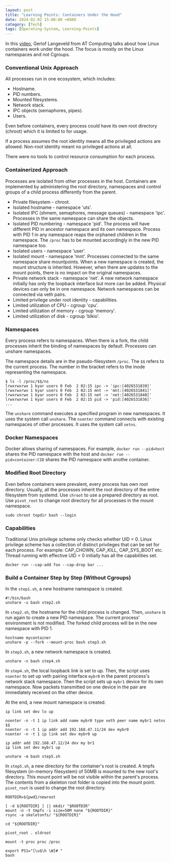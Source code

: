 ```yaml
---
layout: post
title: "Learning Points: Containers Under the Hood"
date: 2024-02-02 15:00:00 +0800
category: [Tech]
tags: [Operating-System, Learning-Points]
---
```


In this [video](https://youtu.be/BM3aH-wultc?si=RTcj8mXG19HxQw2R), Gerlof Langeveld from AT Computing talks about how Linux containers work under the hood. The focus is mostly on the Linux namespaces and not Cgroups.

### Conventional Unix Approach

All processes run in one ecosystem, which includes:

- Hostname.
- PID numbers.
- Mounted filesystems.
- Network stack.
- IPC objects (semaphores, pipes).
- Users.

Even before containers, every process could have its own root directory (chroot) which it is limited to for usage.

If a process assumes the root identity means all the privileged actions are allowed. Non-root identity meant no privileged actions at all.

There were no tools to control resource consumption for each process.

### Containerized Approach

Processes are isolated from other processes in the host. Containers are implemented by administering the root directory, namespaces and control groups of a child process differently from the parent.

- Private filesystem - chroot.
- Isolated hostname - namespace 'uts'.
- Isolated IPC (shmem, semaphores, message queues) - namespace 'ipc'. Processes in the same namespace can share the objects.
- Isolated PID numbering - namespace 'pid'. The process will have different PID in ancestor namespace and its own namespace. Process with PID 1 in any namespace reaps the orphaned children in the namespace. The `/proc` has to be mounted accordingly in the new PID namespace too.
- Isolated users - namespace 'user'.
- Isolated mount - namespace 'mnt'. Processes connected to the same namespace share mountpoints. When a new namespace is created, the mount structure is inherited. However, when there are updates to the mount points, there is no impact on the original namespaces.
- Private network stack - namespace 'net'. A new network namespace initially has only the loopback interface but more can be added. Physical devices can only be in one namespace. Network namespaces can be connected via veth pairs.
- Limited privilege under root identity - capabilities.
- Limited utilization of CPU - cgroup 'cpu'.
- Limited utilization of memory - cgroup 'memory'.
- Limited utilization of disk - cgroup 'blkio'.

### Namespaces

Every process refers to namespaces. When there is a fork, the child processes inherit the binding of namespaces by default. Processes can unshare namespaces.

The namespace details are in the pseudo-filesystem `/proc`. The `$$` refers to the current process. The number in the bracket refers to the inode representing the namespace.

```
$ ls -l /proc/$$/ns
lrwxrwxrwx 1 kyar users 0 Feb  2 02:15 ipc -> 'ipc:[4026531839]'
lrwxrwxrwx 1 kyar users 0 Feb  2 02:15 mnt -> 'mnt:[4026531841]'
lrwxrwxrwx 1 kyar users 0 Feb  2 02:15 net -> 'net:[4026531840]'
lrwxrwxrwx 1 kyar users 0 Feb  2 02:15 pid -> 'pid:[4026531836]'
...
```

The `unshare` command executes a specified program in new namespaces. It uses the system call `unshare`. The `nsenter` command connects with existing namespaces of other processes. It uses the system call `setns`.


### Docker Namespaces

Docker allows sharing of namespaces. For example, `docker run --pid=host` shares the PID namespace with the host and `docker run --pid=container:CID` shares the PID namespace with anothe container.

### Modified Root Directory

Even before containers were prevalent, every process has own root directory. Usually, all the processes inherit the root directory of the entire filesystem from systemd. Use `chroot` to use a prepared directory as root. Use `pivot_root` to change root directory for all processes in the mount namespace.

```
sudo chroot topdir bash --login
```

### Capabilities

Traditional Unix privilege scheme only checks whether UID = 0. Linux privilege scheme has a collection of distinct privileges that can be set for each process. For example: CAP_CHOWN, CAP_KILL, CAP_SYS_BOOT etc. Thread running with effective UID = 0 initially has all the capabilities set.

```
docker run --cap-add foo --cap-drop bar ...
```

### Build a Container Step by Step (Without Cgroups)

In the `step1.sh`, a new hostname namespace is created.


```
#!/bin/bash
unshare -u bash step2.sh
```

In `step2.sh`, the hostname for the child process is changed. Then, `unshare` is run again to create a new PID namespace. The current process' environment is not modified. The forked child process will be in the new namespace with PID 1.

```
hostname mycontainer
unshare -p --fork --mount-proc bash step3.sh
```

In `step3.sh`, a new network namespace is created.

```
unshare -n bash step4.sh
```

In `step4.sh`, the local loopback link is set to up. Then, the script uses `nsenter` to set up veth pairing interface `mybr0` in the parent process's network stack namespace. Then the script sets up `mybr1` device for its own namespace. Now packets transmitted on one device in the pair are immediately received on the other device.

At the end, a new mount namespace is created.

```
ip link set dev lo up

nsenter -n -t 1 ip link add name mybr0 type veth peer name mybr1 netns $$
nsenter -n -t 1 ip addr add 192.168.47.11/24 dev mybr0
nsenter -n -t 1 ip link set dev mybr0 up

ip addr add 192.168.47.12/24 dev my br1
ip link set dev mybr1 up

unshare -m bash step5.sh
```

In `step5.sh`, a new directory for the container's root is created. A tmpfs filesystem (in-memory filesystem) of 50MB is mounted to the new root's directory. This mount point will be not visible within the parent's process. The contents from a skeleton root folder is copied into the mount point. `pivot_root` is used to change the root directory.

```
ROOTDIR=${pwd}/newroot

[ -d ${ROOTDIR} ] || mkdir "$ROOTDIR"
mount -n -t tmpfs -i size=50M none "${ROOTDIR}"
rsync -a skeletonfs/ "${ROOTDIR}"

cd "${ROOTDIR}"

pivot_root . oldroot

mount -t proc proc /proc

export PS1="[\u$\h \W]# "
bash
```